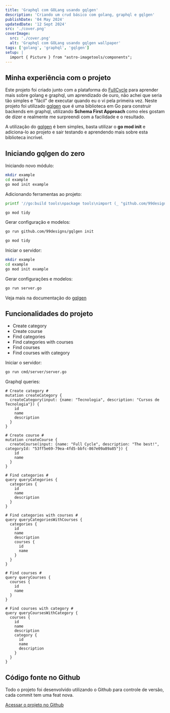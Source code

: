 ```yaml
---
title: 'Graphql com GOLang usando gqlgen'
description: 'Criando um crud básico com golang, graphql e gqlgen'
publishDate: '04 May 2024'
updatedDate: '12 Sept 2024'
src: './cover.png'
coverImage:
  src: './cover.png'
  alt: 'Graphql com GOLang usando gqlgen wallpaper'
tags: ['golang', 'graphql', 'gqlgen']
setup: |
  import { Picture } from "astro-imagetools/components";
---
```


## Minha experiência com o projeto
Este projeto foi criado junto com a plataforma do [FullCycle](https://fullcycle.com.br/) para aprender mais sobre golang e graphql, um aprendizado de ouro, não achei que seria tão simples e "fácil" de executar quando eu o vi pela primeira vez. Neste projeto foi utilizado [gqlgen](https://gqlgen.com/) que é uma biblioteca em Go para construir backends em graphql, utilizando **Schema First Approach** como eles gostam de dizer e realmente me surpreendi com a facilidade e o resultado.

A utilização do [gqlgen](https://gqlgen.com/) é bem simples, basta utilizar o **go mod init** e adiciona-lo ao projeto e sair testando e aprendendo mais sobre esta biblioteca incrível.

## Iniciando gqlgen do zero
Iniciando novo módulo:
```zsh
mkdir example
cd example
go mod init example
```
Adicionando ferramentas ao projeto:
```zsh
printf '//go:build tools\npackage tools\nimport (_ "github.com/99designs/gqlgen"\n _ "github.com/99designs/gqlgen/graphql/introspection")' | gofmt > tools.go

go mod tidy
```
Gerar configuração e modelos:
```zsh
go run github.com/99designs/gqlgen init

go mod tidy
```

Iniciar o servidor:
```zsh
mkdir example
cd example
go mod init example
```
Gerar configurações e modelos:
```zsh
go run server.go
```
Veja mais na documentação do [gqlgen](https://gqlgen.com/)

## Funcionalidades do projeto

- Create category
- Create course
- Find categories
- Find categories with courses
- Find courses
- Find courses with category

Iniciar o servidor:

```zsh
go run cmd/server/server.go
```

Graphql queries:

```gql
# Create category #
mutation createCategory {
  createCategory(input: {name: "Tecnologia", description: "Cursos de Tecnologia"}) {
    id
    name
    description
  }
}

# Create course #
mutation createCourse {
  createCourse(input: {name: "Full Cycle", description: "The best!", categoryId: "53ff5e69-79ea-4fd5-bbfc-867e09a89a85"}) {
    id
    name
  }
}

# Find categories #
query queryCategories {
  categories {
    id
    name
    description
  }
}

# Find categories with courses #
query queryCategoriesWithCourses {
  categories {
    id
    name
    description
    courses {
      id
      name
    }
  }
}

# Find courses #
query queryCourses {
  courses {
    id
    name
  }
}

# Find courses with category #
query queryCoursesWithCategory {
  courses {
    id
    name
    description
    category {
      id
      name
      description
    }
  }
}
```

## Código fonte no Github
Todo o projeto foi desenvolvido utilizando o Github para controle de versão, cada commit tem uma feat nova.

[Acessar o projeto no Github](https://github.com/iPingOi/graphqlcycle)